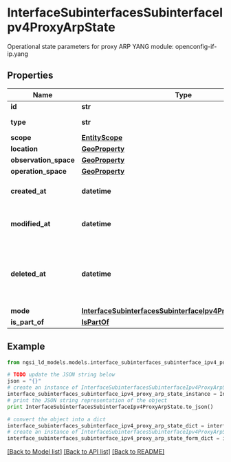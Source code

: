 # InterfaceSubinterfacesSubinterfaceIpv4ProxyArpState

Operational state parameters for proxy ARP  YANG module: openconfig-if-ip.yang 

## Properties

Name | Type | Description | Notes
------------ | ------------- | ------------- | -------------
**id** | **str** | Entity id.  | [optional] 
**type** | **str** | NGSI-LD Entity identifier. It has to be InterfaceSubinterfacesSubinterfaceIpv4ProxyArpState. | [default to 'InterfaceSubinterfacesSubinterfaceIpv4ProxyArpState']
**scope** | [**EntityScope**](EntityScope.md) |  | [optional] 
**location** | [**GeoProperty**](GeoProperty.md) |  | [optional] 
**observation_space** | [**GeoProperty**](GeoProperty.md) |  | [optional] 
**operation_space** | [**GeoProperty**](GeoProperty.md) |  | [optional] 
**created_at** | **datetime** | Is defined as the temporal Property at which the Entity, Property or Relationship was entered into an NGSI-LD system.  | [optional] [readonly] 
**modified_at** | **datetime** | Is defined as the temporal Property at which the Entity, Property or Relationship was last modified in an NGSI-LD system, e.g. in order to correct a previously entered incorrect value.  | [optional] [readonly] 
**deleted_at** | **datetime** | Is defined as the temporal Property at which the Entity, Property or Relationship was deleted from an NGSI-LD system.  Entity deletion timestamp. See clause 4.8 It is only used in notifications reporting deletions and in the Temporal Representation of Entities (clause 4.5.6), Properties (clause 4.5.7), Relationships (clause 4.5.8) and LanguageProperties (clause 5.2.32).  | [optional] [readonly] 
**mode** | [**InterfaceSubinterfacesSubinterfaceIpv4ProxyArpStateMode**](InterfaceSubinterfacesSubinterfaceIpv4ProxyArpStateMode.md) |  | [optional] 
**is_part_of** | [**IsPartOf**](IsPartOf.md) |  | 

## Example

```python
from ngsi_ld_models.models.interface_subinterfaces_subinterface_ipv4_proxy_arp_state import InterfaceSubinterfacesSubinterfaceIpv4ProxyArpState

# TODO update the JSON string below
json = "{}"
# create an instance of InterfaceSubinterfacesSubinterfaceIpv4ProxyArpState from a JSON string
interface_subinterfaces_subinterface_ipv4_proxy_arp_state_instance = InterfaceSubinterfacesSubinterfaceIpv4ProxyArpState.from_json(json)
# print the JSON string representation of the object
print InterfaceSubinterfacesSubinterfaceIpv4ProxyArpState.to_json()

# convert the object into a dict
interface_subinterfaces_subinterface_ipv4_proxy_arp_state_dict = interface_subinterfaces_subinterface_ipv4_proxy_arp_state_instance.to_dict()
# create an instance of InterfaceSubinterfacesSubinterfaceIpv4ProxyArpState from a dict
interface_subinterfaces_subinterface_ipv4_proxy_arp_state_form_dict = interface_subinterfaces_subinterface_ipv4_proxy_arp_state.from_dict(interface_subinterfaces_subinterface_ipv4_proxy_arp_state_dict)
```
[[Back to Model list]](../README.md#documentation-for-models) [[Back to API list]](../README.md#documentation-for-api-endpoints) [[Back to README]](../README.md)


